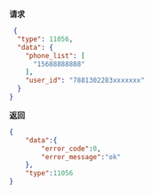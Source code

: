 ﻿**请求**
```json
 {
  "type": 11056,
  "data": {
    "phone_list": [
      "15688888888"
    ],
    "user_id": "7881302283xxxxxxx"
  }
} 
```

**返回**

```json
{
	"data":{
		"error_code":0,
		"error_message":"ok"
	},
	"type":11056
}
```



 ```


